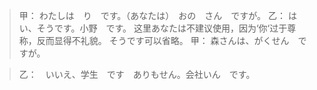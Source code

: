 > 甲： わたしは　り　です。（あなたは）　おの　さん　ですが。
> 乙： はい、そうです。小野　です。
这里あなたは不建议使用，因为‘你‘过于尊称，反而显得不礼貌。
そうです可以省略。
> 甲： 森さんは、がくせん　ですが。　

> 乙：　いいえ、学生　です　ありもせん。会社いん　です。

